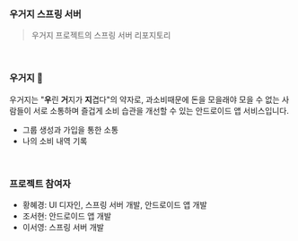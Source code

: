 ### 우거지 스프링 서버
> 우거지 프로젝트의 스프링 서버 리포지토리

<br>

### 우거지 💸
우거지는 "**우**린 **거**지가 **지**겹다"의 약자로, 과소비때문에 돈을 모을래야 모을 수 없는 사람들이 서로 소통하며 즐겁게 소비 습관을 개선할 수 있는 안드로이드 앱 서비스입니다.
- 그룹 생성과 가입을 통한 소통
- 나의 소비 내역 기록

<br>

### 프로젝트 참여자
- 황혜경: UI 디자인, 스프링 서버 개발, 안드로이드 앱 개발
- 조서현: 안드로이드 앱 개발
- 이서영: 스프링 서버 개발
